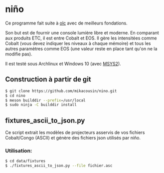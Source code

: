 # niño

Ce programme fait suite à [olc](https://mikacousin.github.io/olc) avec de meilleurs fondations.

Son but est de fournir une console lumière libre et moderne. En comparant aux produits ETC, il est entre Cobalt et EOS. Il gère les intensitées comme Cobalt (vous devez indiquer les niveaux à chaque mémoire) et tous les autres paramètres comme EOS (une valeur reste en place tant qu'on ne la modifie pas).

Il est testé sous Archlinux et Windows 10 (avec [MSYS2](https://www.msys2.org)).

## Construction à partir de git

```bash
$ git clone https://github.com/mikacousin/nino.git
$ cd nino
$ meson builddir --prefix=/usr/local
$ sudo ninja -C builddir install
```

## fixtures_ascii_to_json.py

Ce script extrait les modèles de projecteurs asservis de vos fichiers Cobalt/Congo (ASCII) et génère des fichiers json utilisés par niño.

### Utilisation:

```bash
$ cd data/fixtures
$ ./fixtures_ascii_to_json.py --file fichier.asc
```
